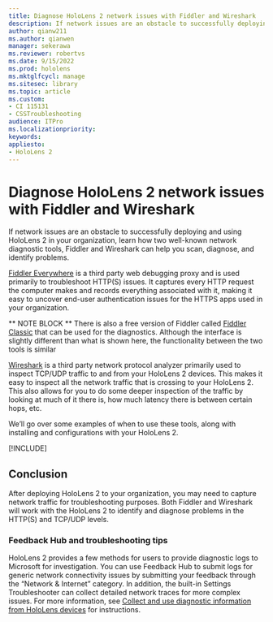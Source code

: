 ```yaml
---
title: Diagnose HoloLens 2 network issues with Fiddler and Wireshark
description: If network issues are an obstacle to successfully deploying and using HoloLens 2 in your organization, learn how two well-known network diagnostic tools, Fiddler and Wireshark can help you scan, diagnose, and identify problems.
author: qianw211
ms.author: qianwen
manager: sekerawa
ms.reviewer: robertvs
ms.date: 9/15/2022
ms.prod: hololens
ms.mktglfcycl: manage
ms.sitesec: library
ms.topic: article
ms.custom: 
- CI 115131
- CSSTroubleshooting
audience: ITPro
ms.localizationpriority:
keywords: 
appliesto:
- HoloLens 2
---
```


# Diagnose HoloLens 2 network issues with Fiddler and Wireshark

If network issues are an obstacle to successfully deploying and using HoloLens 2 in your organization, learn how two well-known network diagnostic tools, Fiddler and Wireshark can help you scan, diagnose, and identify problems.

[Fiddler Everywhere](https://www.telerik.com/fiddler) is a third party web debugging proxy and is used primarily to troubleshoot HTTP(S) issues. It captures every HTTP request the computer makes and records everything associated with it, making it easy to uncover end-user authentication issues for the HTTPS apps used in your organization.

** NOTE BLOCK **
There is also a free version of Fiddler called [Fiddler Classic](https://www.telerik.com/fiddler/fiddler-classic) that can be used for the diagnostics.   Although the interface is slightly different than what is shown here, the functionality between the two tools is similar

[Wireshark](https://www.wireshark.org/) is a third party network protocol analyzer primarily used to inspect TCP/UDP traffic to and from your HoloLens 2 devices. This makes it easy to inspect all the network traffic that is crossing to your HoloLens 2.   This also allows for you to do some deeper inspection of the traffic by looking at much of it there is, how much latency there is between certain hops, etc.

We’ll go over some examples of when to use these tools, along with installing and configurations with your HoloLens 2.

[!INCLUDE[](includes/tools-network-diagnostics.md)]

## Conclusion

After deploying HoloLens 2 to your organization, you may need to capture network traffic for troubleshooting purposes. Both Fiddler and Wireshark will work with the HoloLens 2 to identify and diagnose problems in the HTTP(S) and TCP/UDP levels.

### Feedback Hub and troubleshooting tips

HoloLens 2 provides a few methods for users to provide diagnostic logs to Microsoft for investigation. You can use Feedback Hub to submit logs for generic network connectivity issues by submitting your feedback through the “Network & Internet” category. In addition, the built-in Settings Troubleshooter can collect detailed network traces for more complex issues. For more information, see [Collect and use diagnostic information from HoloLens devices](hololens-diagnostic-logs.md) for instructions.
